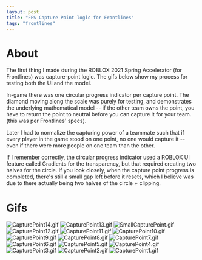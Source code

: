 ```yaml
---
layout: post
title: "FPS Capture Point logic for Frontlines"
tags: "frontlines"
---
```


# About

The first thing I made during the ROBLOX 2021 Spring Accelerator (for Frontlines) was capture-point logic. The gifs below show my process for testing both the UI and the model.

In-game there was one circular progress indicator per capture point. The diamond moving along the scale was purely for testing, and demonstrates the underlying mathematical model -- if the other team owns the point, you have to return the point to neutral before you can capture it for your team. (this was per Frontlines' specs). 

Later I had to normalize the capturing power of a teammate such that if every player in the game stood on one point, no one would capture it -- even if there were more people on one team than the other. 

If I remember correctly, the circular progress indicator used a ROBLOX UI feature called Gradients for the transparency, but that required creating two halves for the circle. If you look closely, when the capture point progress is completed, there's still a small gap left before it resets, which I believe was due to there actually being two halves of the circle + clipping.

# Gifs
![CapturePoint14.gif](https://drive.google.com/uc?id=1zihoZ43fODMPFHD5Az0YCQNNjV2C3SwR&export=download)
![CapturePoint13.gif](https://drive.google.com/uc?id=1CF2vkpgBCt-ogJGal-CXz1FB-iGNPuDe&export=download)
![SmallCapturePoint.gif](https://drive.google.com/uc?id=1TuAhelFw3aYOrQU0GFnRSqbGJVshN_I8&export=download)
![CapturePoint12.gif](https://drive.google.com/uc?id=1VOfno2scpmM2gHfIYoyS2sP3y4uIaW0r&export=download)
![CapturePoint11.gif](https://drive.google.com/uc?id=16L9t1bXkBvbOI2pWVx6zCCDEyi4wY9ig&export=download)
![CapturePoint10.gif](https://drive.google.com/uc?id=16F8Tb7qifSM-3LtnsgjRInpXtl_BQYYa&export=download)
![CapturePoint9.gif](https://drive.google.com/uc?id=1cbYGMWd_QcIlgAgFsT25Op8GS5SruB41&export=download)
![CapturePoint8.gif](https://drive.google.com/uc?id=1-4zC_tY4lMyQ99PS2IwQ0NHPb-Eozw4N&export=download)
![CapturePoint7.gif](https://drive.google.com/uc?id=1xhkZ08UZKe5fMPO0ZhKFkzsg-MGu6gNM&export=download)
![CapturePoint6.gif](https://drive.google.com/uc?id=1yjybXDG_KutbT1PbUanhGk1ArJUuiT4_&export=download)
![CapturePoint5.gif](https://drive.google.com/uc?id=17vADy6GvQAyBp0alZon4b44nE6zoa8KS&export=download)
![CapturePoint4.gif](https://drive.google.com/uc?id=16doLrKALkwoou72MFY4TkQkgn5j9KIjs&export=download)
![CapturePoint3.gif](https://drive.google.com/uc?id=1FP17-L9FiP4Agjc55zw1l2FjuIPHpIgR&export=download)
![CapturePoint2.gif](https://drive.google.com/uc?id=11Onknu3ZcKB0tnAFg_8WXS9SoEEGP1Wr&export=download)
![CapturePoint1.gif](https://drive.google.com/uc?id=1wWOQ0RUzT5P3FPD0f1GDUGkaLkvE55r4&export=download)
